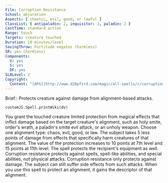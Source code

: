 ```yaml
---
File: Corruption Resistance
School: abjuration
Aspects: [ chaotic, evil, good, or lawful ]
ClassList: { antipaladin: 2, inquisitor: 2, paladin: 2 }
CastTime: standard action
Range: touch
Targets: creature touched
Duration: 10 minutes/level
SavingThrow: Fortitude negates (harmless)
SR: yes (harmless)
Components:
  V: yes
  S: yes
  DF: yes
SLALevel: 2
Copyright:
  Content: "[APG](http://www.d20pfsrd.com/magic/all-spells/c/corruption-resistance)"
---
```

Brief:: Protects creature against damage from alignment-based attacks.

```dataviewjs
customJS.Spell.printWiki(dv)
```

You grant the touched creature limited protection from magical effects that inflict damage based on the target creature's alignment, such as holy smite, order's wrath, a paladin's smite evil attack, or an unholy weapon. Choose one alignment type: chaos, evil, good, or law. The subject takes 5 less points of damage from effects that specifically harm creatures of that alignment. The value of the protection increases to 10 points at 7th level and 15 points at 11th level. The spell protects the recipient's equipment as well.  Corruption resistance protects against spells, spell-like abilities, and special abilities, not physical attacks. Corruption resistance only protects against damage. The subject can still suffer side effects from such attacks. When you use this spell to protect an alignment, it gains the descriptor of that alignment.
